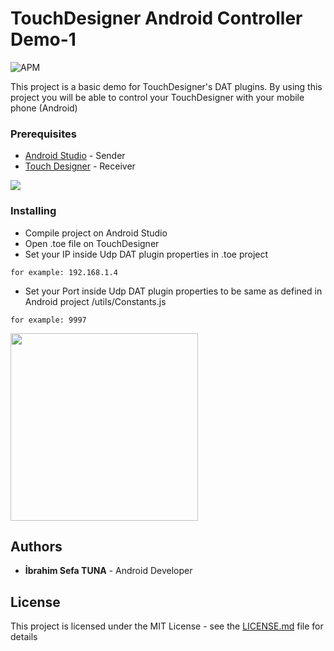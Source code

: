 # TouchDesigner Android Controller Demo-1

<img alt="APM" src="https://img.shields.io/apm/l/vim-mode?style=plastic">

This project is a basic demo for TouchDesigner's DAT plugins. By using this project you will be able to control your TouchDesigner with your mobile phone (Android)

### Prerequisites

* [Android Studio](https://developer.android.com/studio) - Sender
* [Touch Designer](https://derivative.ca/) - Receiver

![](images/demo_image_2.PNG)

### Installing

* Compile project on Android Studio
* Open .toe file on TouchDesigner
* Set your IP inside Udp DAT plugin properties in .toe project

```
for example: 192.168.1.4
```

* Set your Port inside Udp DAT plugin properties to be same as defined in Android project /utils/Constants.js

```
for example: 9997
```
<img src="/images/demo_image_1.png" width="300">

## Authors

* **İbrahim Sefa TUNA** - Android Developer

## License

This project is licensed under the MIT License - see the [LICENSE.md](LICENSE) file for details
